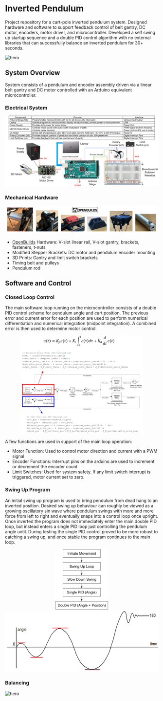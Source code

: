 # Inverted Pendulum
Project repository for a cart-pole inverted pendulum system. Designed hardware and software to support feedback control of belt gantry, DC motor, encoders, motor driver, and microcontroller. Developed a self swing up startup sequence and a double PID control algorithm with no external libraries that can successfully balance an inverted pendulum for 30+ seconds.

![hero](images/swingup_and_balance.gif)

## System Overview
System consists of a pendulum and encoder assembly driven via a linear belt gantry and DC motor controlled with an Arduino equivalent microcontroller.

### Electrical System
![|](images/electrical_schematic_detailed.png)

### Mechanical Hardware
![|](images/mechanical_hardware.png)
- [OpenBuilds](https://openbuilds.com/) Hardware: V-slot linear rail, V-slot gantry, brackets, fasteners, t-nuts
- Modified Stepper Brackets: DC motor and pendulum encoder mounting
- 3D Prints: Gantry and limit switch brackets
- Timing belt and pulleys
- Pendulum rod

## Software and Control

### Closed Loop Control

The main software loop running on the microcontroller consists of a double PID control scheme for pendulum angle and cart position. The previous error and current error for each position are used to perform numerical differentiation and numerical integration (midpoint integration). A combined error is then used to determine motor control.

<p align="center">
    <img src="images/double_PID_closed_loop_control.png" width="400px">
</p>

A few functions are used in support of the main loop operation:
- Motor Function: Used to control motor direction and current with a PWM signal
- Encoder Functions: Interrupt pins on the arduino are used to increment or decrement the encoder count
- Limit Switches: Used for system safety. If any limit switch interrupt is triggered, motor current set to zero.

### Swing Up Program

An initial swing up program is used to bring pendulum from dead hang to an inverted position. Desired swing up behaviour can roughly be viewed as a growing oscillatory sin wave where pendulum swings with more and more force from left to right and eventually snaps into a control loop once upright. Once inverted the program does not immediately enter the main double PID loop, but instead enters a single PID loop just controlling the pendulum angle until. During testing the single PID control proved to be more robust to catching a swing up, and once stable the program continues to the main loop.

<p align="center">
    <img src="images/swing_up_program_overview.png" height="200px">
    <img src="images/swing_up_angle_vs_time_ideal.png" height="200px">
</p>

### Balancing
![hero](images/balance.gif)
